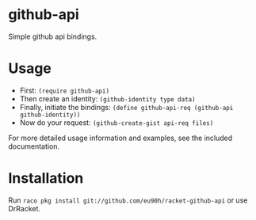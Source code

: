 github-api
==========
Simple github api bindings.

Usage
=====
* First: `(require github-api)`
* Then create an identity: `(github-identity type data)`
* Finally, initiate the bindings: `(define github-api-req (github-api github-identity))`
* Now do your request: `(github-create-gist api-req files)`

For more detailed usage information and examples, see the included documentation.

Installation
============
Run `raco pkg install git://github.com/eu90h/racket-github-api` or use DrRacket.

